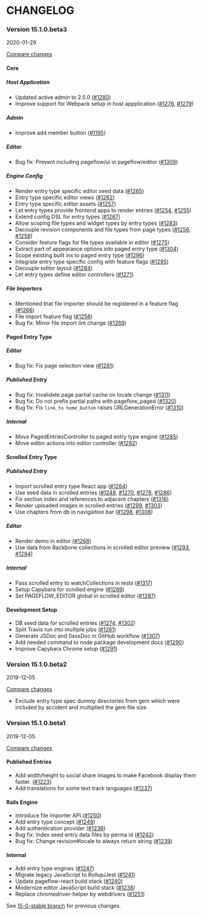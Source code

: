 # CHANGELOG

### Version 15.1.0.beta3

2020-01-29

[Compare changes](https://github.com/codevise/pageflow/compare/v15.1.0.beta2...v15.1.0.beta3)

#### Core

##### Host Application

- Updated active admin to 2.5.0
  ([#1280](https://github.com/codevise/pageflow/pull/1280))
- Improve support for Webpack setup in host appplication
  ([#1276](https://github.com/codevise/pageflow/pull/1276),
   [#1279](https://github.com/codevise/pageflow/pull/1279))

##### Admin

- Improve add member button
  ([#1195](https://github.com/codevise/pageflow/pull/1195))

##### Editor

- Bug fix: Prevent including pageflow/ui in pageflow/editor
  ([#1309](https://github.com/codevise/pageflow/pull/1309))

##### Engine Config

- Render entry type specific editor seed data
  ([#1265](https://github.com/codevise/pageflow/pull/1265))
- Entry type specific editor views
  ([#1262](https://github.com/codevise/pageflow/pull/1262))
- Entry type specific editor assets
  ([#1257](https://github.com/codevise/pageflow/pull/1257))
- Let entry types provide frontend apps to render entries
  ([#1254](https://github.com/codevise/pageflow/pull/1254),
   [#1255](https://github.com/codevise/pageflow/pull/1255))
- Extend config DSL for entry types
  ([#1267](https://github.com/codevise/pageflow/pull/1267))
- Allow scoping file types and widget types by entry types
  ([#1283](https://github.com/codevise/pageflow/pull/1283))
- Decouple revision components and file types from page types
  ([#1256](https://github.com/codevise/pageflow/pull/1256),
   [#1259](https://github.com/codevise/pageflow/pull/1259))
- Consider feature flags for file types available in editor
  ([#1275](https://github.com/codevise/pageflow/pull/1275))
- Extract part of appearance options into paged entry type
  ([#1304](https://github.com/codevise/pageflow/pull/1304))
- Scope existing built ins to paged entry type
  ([#1296](https://github.com/codevise/pageflow/pull/1296))
- Integrate entry type specific config with feature flags
  ([#1295](https://github.com/codevise/pageflow/pull/1295))
- Decouple editor layout
  ([#1284](https://github.com/codevise/pageflow/pull/1284))
- Let entry types define editor controllers
  ([#1271](https://github.com/codevise/pageflow/pull/1271))

##### File Importers

- Mentioned that file importer should be registered in a feature flag
  ([#1266](https://github.com/codevise/pageflow/pull/1266))
- File import feature flag
  ([#1258](https://github.com/codevise/pageflow/pull/1258))
- Bug fix: Minor file import lint change
  ([#1269](https://github.com/codevise/pageflow/pull/1269))

#### Paged Entry Type

##### Editor

- Bug fix: Fix page selection view
  ([#1281](https://github.com/codevise/pageflow/pull/1281))

##### Published Entry

- Bug fix: Invalidate page partial cache on locale change
  ([#1311](https://github.com/codevise/pageflow/pull/1311))
- Bug fix: Do not prefix partial paths with pageflow_paged
  ([#1320](https://github.com/codevise/pageflow/pull/1320))
- Bug fix: Fix `link_to home_button` raises URLGenerationError
  ([#1310](https://github.com/codevise/pageflow/pull/1310))

##### Internal

- Move PagedEntriesController to paged entry type engine
  ([#1285](https://github.com/codevise/pageflow/pull/1285))
- Move editor actions into editor controller
  ([#1282](https://github.com/codevise/pageflow/pull/1282))

#### Scrolled Entry Type

##### Published Entry

- Import scrolled entry type React app
  ([#1264](https://github.com/codevise/pageflow/pull/1264))
- Use seed data in scrolled entries
  ([#1248](https://github.com/codevise/pageflow/pull/1248),
   [#1270](https://github.com/codevise/pageflow/pull/1270),
   [#1278](https://github.com/codevise/pageflow/pull/1278),
   [#1286](https://github.com/codevise/pageflow/pull/1286))
- Fix section index and references to adjacent chapters
  ([#1316](https://github.com/codevise/pageflow/pull/1316))
- Render uploaded images in scrolled entries
  ([#1299](https://github.com/codevise/pageflow/pull/1299),
   [#1303](https://github.com/codevise/pageflow/pull/1303))
- Use chapters from db in navigaition bar
  ([#1298](https://github.com/codevise/pageflow/pull/1298),
   [#1308](https://github.com/codevise/pageflow/pull/1308))

##### Editor

- Render demo in editor
  ([#1268](https://github.com/codevise/pageflow/pull/1268))
- Use data from Backbone collections in scrolled editor preview
  ([#1293](https://github.com/codevise/pageflow/pull/1293),
   [#1294](https://github.com/codevise/pageflow/pull/1294))

##### Internal

- Pass scrolled entry to watchCollections in tests
  ([#1317](https://github.com/codevise/pageflow/pull/1317))
- Setup Capybara for scrolled engine
  ([#1289](https://github.com/codevise/pageflow/pull/1289))
- Set PAGEFLOW_EDITOR global in scrolled editor
  ([#1287](https://github.com/codevise/pageflow/pull/1287))

#### Development Setup

- DB seed data for scrolled entries
  ([#1274](https://github.com/codevise/pageflow/pull/1274),
   [#1302](https://github.com/codevise/pageflow/pull/1302))
- Split Travis run into multiple jobs
  ([#1261](https://github.com/codevise/pageflow/pull/1261))
- Generate JSDoc and SassDoc in GitHub workflow
  ([#1307](https://github.com/codevise/pageflow/pull/1307))
- Add needed command to node package development docs
  ([#1290](https://github.com/codevise/pageflow/pull/1290))
- Improve Capybara Chrome setup
  ([#1291](https://github.com/codevise/pageflow/pull/1291))

### Version 15.1.0.beta2

2019-12-05

[Compare changes](https://github.com/codevise/pageflow/compare/v15.1.0.beta1...v15.1.0.beta2)

- Exclude entry type spec dummy directories from gem which were
  included by accident and multiplied the gem file size.

### Version 15.1.0.beta1

2019-12-05

[Compare changes](https://github.com/codevise/pageflow/compare/15-0-stable...v15.1.0.beta1)

#### Published Entries

- Add width/height to social share images to make Facebook display
  them faster.
  ([#1223](https://github.com/codevise/pageflow/pull/1223))
- Add translations for some text track languages
  ([#1237](https://github.com/codevise/pageflow/pull/1237))

#### Rails Engine

- Introduce file importer API
  ([#1250](https://github.com/codevise/pageflow/pull/1250))
- Add entry type concept
  ([#1249](https://github.com/codevise/pageflow/pull/1249))
- Add authentication provider
  ([#1236](https://github.com/codevise/pageflow/pull/1236))
- Bug fix: Index seed entry data files by perma id
  ([#1242](https://github.com/codevise/pageflow/pull/1242))
- Bug fix: Change revision#locale to always return string
  ([#1239](https://github.com/codevise/pageflow/pull/1239))

#### Internal

- Add entry type engines
  ([#1247](https://github.com/codevise/pageflow/pull/1247))
- Migrate legacy JavaScript to Rollup/Jest
  ([#1241](https://github.com/codevise/pageflow/pull/1241))
- Update pageflow-react build stack
  ([#1240](https://github.com/codevise/pageflow/pull/1240))
- Modernize editor JavaScript build stack
  ([#1238](https://github.com/codevise/pageflow/pull/1238))
- Replace chromedriver-helper by webdrivers
  ([#1251](https://github.com/codevise/pageflow/pull/1251))

See
[15-0-stable branch](https://github.com/codevise/pageflow/blob/15-0-stable/CHANGELOG.md)
for previous changes.
